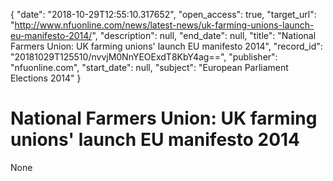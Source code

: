 {
  "date": "2018-10-29T12:55:10.317652", 
  "open_access": true, 
  "target_url": "http://www.nfuonline.com/news/latest-news/uk-farming-unions-launch-eu-manifesto-2014/", 
  "description": null, 
  "end_date": null, 
  "title": "National Farmers Union: UK farming unions' launch EU manifesto 2014", 
  "record_id": "20181029T125510/nvvjM0NnYEOExdT8KbY4ag==", 
  "publisher": "nfuonline.com", 
  "start_date": null, 
  "subject": "European Parliament Elections 2014"
}

# National Farmers Union: UK farming unions' launch EU manifesto 2014

None